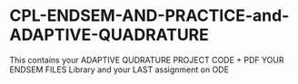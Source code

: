 # CPL-ENDSEM-AND-PRACTICE-and-ADAPTIVE-QUADRATURE

 This contains your ADAPTIVE QUDRATURE PROJECT CODE + PDF
 YOUR ENDSEM FILES Library and your LAST assignment on ODE
